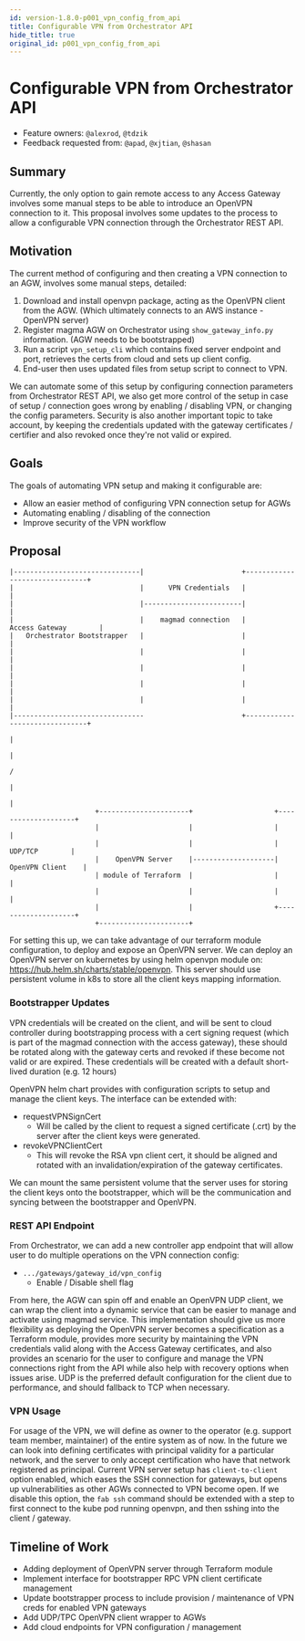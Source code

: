 ```yaml
---
id: version-1.8.0-p001_vpn_config_from_api
title: Configurable VPN from Orchestrator API
hide_title: true
original_id: p001_vpn_config_from_api
---
```


# Configurable VPN from Orchestrator API

- Feature owners: `@alexrod`, `@tdzik`
- Feedback requested from: `@apad`, `@xjtian`, `@shasan`

## Summary

Currently, the only option to gain remote access to any Access Gateway involves some manual steps to be able to introduce an OpenVPN connection to it. This proposal involves some updates to the process to allow a configurable VPN connection through the Orchestrator REST API.

## Motivation

The current method of configuring and then creating a VPN connection to an AGW, involves some manual steps, detailed:

1. Download and install openvpn package, acting as the OpenVPN client from the AGW. (Which ultimately connects to an AWS instance - OpenVPN server)
2. Register magma AGW on Orchestrator using `show_gateway_info.py` information. (AGW needs to be bootstrapped)
3. Run a script `vpn_setup_cli` which contains fixed server endpoint and port, retrieves the certs from cloud and sets up client config.
4. End-user then uses updated files from setup script to connect to VPN.

We can automate some of this setup by configuring connection parameters from Orchestrator REST API, we also get more control of the setup in case of setup / connection goes wrong by enabling / disabling VPN, or changing the config parameters. Security is also another important topic to take account, by keeping the credentials updated with the gateway certificates / certifier and also revoked once they're not valid or expired.

## Goals

The goals of automating VPN setup and making it configurable are:

- Allow an easier method of configuring VPN connection setup for AGWs
- Automating enabling / disabling of the connection
- Improve security of the VPN workflow

## Proposal

```text
|-------------------------------|                        +-------------------------------+
|                               |      VPN Credentials   |                               |
|                               |------------------------|                               |
|                               |    magmad connection   |         Access Gateway        |
|   Orchestrator Bootstrapper   |                        |                               |
|                               |                        |                               |
|                               |                        |                               |
|                               |                        |                               |
|                               |                        |                               |
|--------------------------------                        +-------------------------------+
                                                                          |
                                                                          |
                                                                          /
                                                                         |
                                                                         |
                     +----------------------+                    +--------------------+
                     |                      |                    |                    |
                     |                      |                    |     UDP/TCP        |
                     |    OpenVPN Server    |--------------------|  OpenVPN Client    |
                     | module of Terraform  |                    |                    |
                     |                      |                    |                    |
                     |                      |                    +--------------------+
                     +----------------------+
```

For setting this up, we can take advantage of our terraform module configuration, to deploy and expose an OpenVPN server.
We can deploy an OpenVPN server on kubernetes by using helm openvpn module on: https://hub.helm.sh/charts/stable/openvpn. This server should use persistent volume in k8s to store all the client keys mapping information.

### Bootstrapper Updates

VPN credentials will be created on the client, and will be sent to cloud controller during bootstrapping process with a cert signing request (which is part of the magmad connection with the access gateway), these should be rotated along with the gateway certs and revoked if these become not valid or are expired. These credentials will be created with a default short-lived duration (e.g. 12 hours)

OpenVPN helm chart provides with configuration scripts to setup and manage the client keys. The interface can be extended with:

- requestVPNSignCert
    - Will be called by the client to request a signed certificate (.crt) by the server after the client keys were generated.
- revokeVPNClientCert
    - This will revoke the RSA vpn client cert, it should be aligned and rotated with an invalidation/expiration of the gateway certificates.

We can mount the same persistent volume that the server uses for storing the client keys onto the bootstrapper, which will be the communication and syncing between the bootstrapper and OpenVPN.

### REST API Endpoint

From Orchestrator, we can add a new controller app endpoint that will allow user to do multiple operations on the VPN connection config:

- `.../gateways/gateway_id/vpn_config`
    - Enable / Disable shell flag

From here, the AGW can spin off and enable an OpenVPN UDP client, we can wrap the client into a dynamic service that can be easier to manage and activate using magmad service. This implementation should give us more flexibility as deploying the OpenVPN server becomes a specification as a Terraform module, provides more security by maintaining the VPN credentials valid along with the Access Gateway certificates, and also provides an scenario for the user to configure and manage the VPN connections right from the API while also help with recovery options when issues arise. UDP is the preferred default configuration for the client due to performance, and should fallback to TCP when necessary.

### VPN Usage

For usage of the VPN, we will define as owner to the operator (e.g. support team member, maintainer) of the entire system as of now. In the future we can look into defining certificates with principal validity for a particular network, and the server to only accept certification who have that network registered as principal.
Current VPN server setup has `client-to-client` option enabled, which eases the SSH connection for gateways, but opens up vulnerabilities as other AGWs connected to VPN become open. If we disable this option, the `fab ssh` command should be extended with a step to first connect to the kube pod running openvpn, and then sshing into the client / gateway.

## Timeline of Work

- Adding deployment of OpenVPN server through Terraform module
- Implement interface for bootstrapper RPC VPN client certificate management
- Update bootstrapper process to include provision / maintenance of VPN creds for enabled VPN gateways
- Add UDP/TPC OpenVPN client wrapper to AGWs
- Add cloud endpoints for VPN configuration / management
